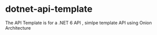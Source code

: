 # dotnet-api-template
The API Template is  for a .NET 6 API ,  simlpe template API using Onion Architecture
